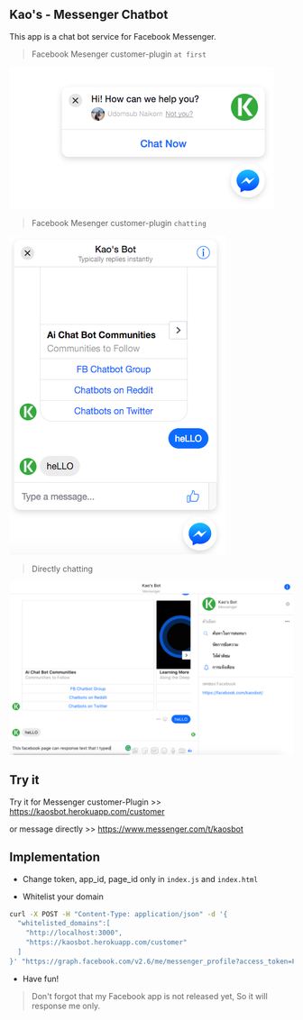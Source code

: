 ## Kao's - Messenger Chatbot

This app is a chat bot service for Facebook Messenger.

> Facebook Mesenger customer-plugin `at first`

![alt text](https://github.com/udomsubnk/KaosApp-Chatbot/blob/master/screenshorts/atFirst.png)

> Facebook Mesenger customer-plugin `chatting`

![alt text](https://github.com/udomsubnk/KaosApp-Chatbot/blob/master/screenshorts/chatting.png)

> Directly chatting

![alt text](https://github.com/udomsubnk/KaosApp-Chatbot/blob/master/screenshorts/chatting%20directly.png)

## Try it

Try it for Messenger customer-Plugin >> https://kaosbot.herokuapp.com/customer 

or message directly >> https://www.messenger.com/t/kaosbot

## Implementation

* Change token, app_id, page_id only in `index.js` and `index.html`

* Whitelist your domain

``` bash
curl -X POST -H "Content-Type: application/json" -d '{
  "whitelisted_domains":[
  	"http://localhost:3000",
  	"https://kaosbot.herokuapp.com/customer"
  ]
}' "https://graph.facebook.com/v2.6/me/messenger_profile?access_token=PAGE_ACCESS_TOKEN"
```

* Have fun!

> Don't forgot that my Facebook app is not released yet, So it will response me only.